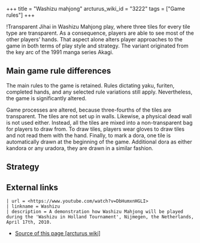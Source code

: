 +++
title = "Washizu mahjong"
arcturus_wiki_id = "3222"
tags = ["Game rules"]
+++

!Transparent Jihai in Washizu Mahjong play, where three tiles for every tile type are transparent.
As a consequence, players are able to see most of the other players' hands. That aspect alone alters
player approaches to the game in both terms of play style and strategy. The variant originated from
the key arc of the 1991 manga series Akagi.

## Main game rule differences

The main rules to the game is retained. Rules dictating yaku, furiten, completed hands, and any
selected rule variations still apply. Nevertheless, the game is significantly altered.

Game processes are altered, because three-fourths of the tiles are transparent. The tiles are not
set up in walls. Likewise, a physical dead wall is not used either. Instead, all the tiles are mixed
into a non-transparent bag for players to draw from. To draw tiles, players wear gloves to draw
tiles and not read them with the hand. Finally, to mark a dora, one tile is automatically drawn at
the beginning of the game. Additional dora as either kandora or any uradora, they are drawn in a
similar fashion.

## Strategy

## External links

```Youtube
| url = <https://www.youtube.com/watch?v=DbHumxnHGLI>
| linkname = Washizu
| description = A demonstration how Washizu Mahjong will be played during the 'Washizu in Holland Tournament', Nijmegen, the Netherlands, April 17th, 2010.
```

- [Source of this page [arcturus wiki]](http://arcturus.su/wiki/Washizu_mahjong)
